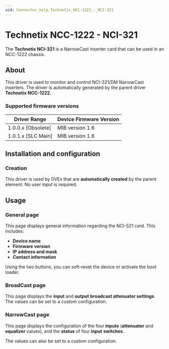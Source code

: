 ```yaml
---
uid: Connector_help_Technetix_NCC-1222_-_NCI-321
---
```


# Technetix NCC-1222 - NCI-321

The **Technetix NCI-321** is a NarrowCast inserter card that can be used in an NCC-1222 chassis.

## About

This driver is used to monitor and control NCI-321/DM NarrowCast inserters. The driver is automatically generated by the parent driver **Technetix NCC-1222**.

### Supported firmware versions

| **Driver Range**     | **Device Firmware Version** |
|----------------------|-----------------------------|
| 1.0.0.x \[Obsolete\] | MIB version 1.6             |
| 1.0.1.x \[SLC Main\] | MIB version 1.6             |

## Installation and configuration

### Creation

This driver is used by DVEs that are **automatically created** by the parent element. No user input is required.

## Usage

### General page

This page displays general information regarding the NCI-521 card. This includes:

- **Device name**
- **Firmware version**
- **IP address and mask**
- **Contact information**

Using the two buttons, you can soft-reset the device or activate the boot loader.

### BroadCast page

This page displays the **input** and **output** **broadcast attenuator settings**. The values can be set to a custom configuration.

### NarrowCast page

This page displays the configuration of the four **inputs** (**attenuator** and **equalizer** values), and the **status** of four **input** **switches**.

The values can also be set to a custom configuration.
